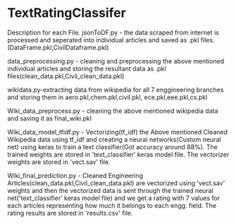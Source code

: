 # TextRatingClassifer
Description for each File.
jsonToDF.py - the data scraped from internet is processed and seperated into individual articles 
and saved as .pkl files.(DataFrame.pkl,CivilDataframe.pkl)


data_preprocessing.py -  cleaning and preprocessing the above mentioned individual articles and storing the resultant data 
as .pkl files(clean_data.pkl,Civil_clean_data.pkl)

wikidata.py-extracting data from wikipedia for all 7 enggineering branches and storing them in aero.pkl,chem.pkl,civil.pkl,
ece.pkl,eee.pkl,cs.pkl

Wiki_data_preprocess.py  - cleaning the above mentioned wikipedia data and saving it as final_wiki.pkl

Wiki_data_model_tfidf.py - Vectorizing(tf_idf) the Above mentioned Cleaned Wikipedia data using tf_idf and creating a neural networks(Custom neural net) using keras to train 
a text classifier(Got accuracy around 88%). The trained weights are stored in 'text_classifier' keras model file. The vectorizer weights 
are stored in  'vect.sav' file.

Wiki_final_prediction.py - Cleaned Engineering Articles(clean_data.pkl,Civil_clean_data.pkl) are vectorized using 'vect.sav' weights and then 
the vectorized data is sent through the trained neural net('text_classifier' keras model file) and we get a rating with 7 values for each articles
representing how much it belongs to each engg. field.
The rating results are stored in 'results.csv' file.

